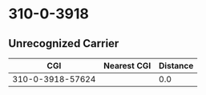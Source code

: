 # 310-0-3918
## Unrecognized Carrier


| CGI | Nearest CGI | Distance |
|-----|-------------|----------|
| 310-0-3918-57624 |  | 0.0 |
